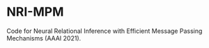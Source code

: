 # NRI-MPM
Code for Neural Relational Inference with Efficient Message Passing Mechanisms (AAAI 2021).
